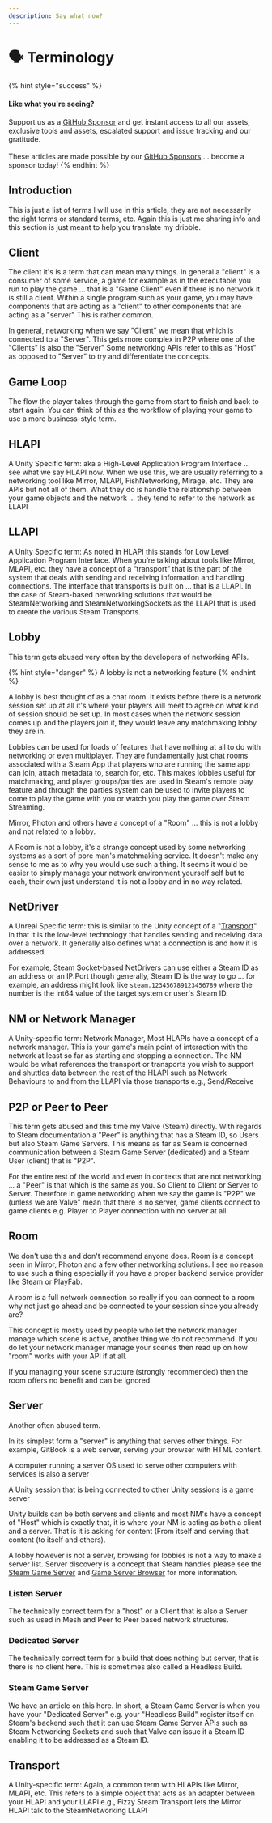 ```yaml
---
description: Say what now?
---
```


# 🗣️ Terminology

{% hint style="success" %}
#### Like what you're seeing?

Support us as a [GitHub Sponsor](../../../../where-to-buy/become-a-sponsor.md) and get instant access to all our assets, exclusive tools and assets, escalated support and issue tracking and our gratitude.\
\
These articles are made possible by our [GitHub Sponsors](../../../../where-to-buy/become-a-sponsor.md) ... become a sponsor today!
{% endhint %}

## Introduction

This is just a list of terms I will use in this article, they are not necessarily the right terms or standard terms, etc. Again this is just me sharing info and this section is just meant to help you translate my dribble.

## Client

The client it's is a term that can mean many things. In general a "client" is a consumer of some service, a game for example as in the executable you run to play the game ... that is a "Game Client" even if there is no network it is still a client. Within a single program such as your game, you may have components that are acting as a "client" to other components that are acting as a "server" This is rather common.

In general, networking when we say "Client" we mean that which is connected to a "Server". This gets more complex in P2P where one of the "Clients" is also the "Server" Some networking APIs refer to this as "Host" as opposed to "Server" to try and differentiate the concepts.

## Game Loop

The flow the player takes through the game from start to finish and back to start again. You can think of this as the workflow of playing your game to use a more business-style term.

## HLAPI

A Unity Specific term: aka a High-Level Application Program Interface … see what we say HLAPI now. When we use this, we are usually referring to a networking tool like Mirror, MLAPI, FishNetworking, Mirage, etc. They are APIs but not all of them. What they do is handle the relationship between your game objects and the network … they tend to refer to the network as LLAPI

## LLAPI

A Unity Specific term: As noted in HLAPI this stands for Low Level Application Program Interface. When you’re talking about tools like Mirror, MLAPI, etc. they have a concept of a “transport” that is the part of the system that deals with sending and receiving information and handling connections. The interface that transports is built on … that is a LLAPI. In the case of Steam-based networking solutions that would be SteamNetworking and SteamNetworkingSockets as the LLAPI that is used to create the various Steam Transports.

## Lobby

This term gets abused very often by the developers of networking APIs.

{% hint style="danger" %}
A lobby is not a networking feature
{% endhint %}

A lobby is best thought of as a chat room. It exists before there is a network session set up at all it's where your players will meet to agree on what kind of session should be set up. In most cases when the network session comes up and the players join it, they would leave any matchmaking lobby they are in.

Lobbies can be used for loads of features that have nothing at all to do with networking or even multiplayer. They are fundamentally just chat rooms associated with a Steam App that players who are running the same app can join, attach metadata to, search for, etc. This makes lobbies useful for matchmaking, and player groups/parties are used in Steam's remote play feature and through the parties system can be used to invite players to come to play the game with you or watch you play the game over Steam Streaming.

Mirror, Photon and others have a concept of a "Room" ... this is not a lobby and not related to a lobby.

A Room is not a lobby, it's a strange concept used by some networking systems as a sort of pore man's matchmaking service. It doesn't make any sense to me as to why you would use such a thing. It seems it would be easier to simply manage your network environment yourself self but to each, their own just understand it is not a lobby and in no way related.

## NetDriver

A Unreal Specific term: this is similar to the Unity concept of a "[Transport](terminology.md#transport)" in that it is the low-level technology that handles sending and receiving data over a network. It generally also defines what a connection is and how it is addressed.

For example, Steam Socket-based NetDrivers can use either a Steam ID as an address or an IP:Port though generally, Steam ID is the way to go ... for example, an address might look like `steam.123456789123456789` where the number is the int64 value of the target system or user's Steam ID.

## NM or Network Manager

A Unity-specific term: Network Manager, Most HLAPIs have a concept of a network manager. This is your game's main point of interaction with the network at least so far as starting and stopping a connection. The NM would be what references the transport or transports you wish to support and shuttles data between the rest of the HLAPI such as Network Behaviours to and from the LLAPI via those transports e.g., Send/Receive

## P2P or Peer to Peer

This term gets abused and this time my Valve (Steam) directly. With regards to Steam documentation a "Peer" is anything that has a Steam ID, so Users but also Steam Game Servers. This means as far as Seam is concerned communication between a Steam Game Server (dedicated) and a Steam User (client) that is "P2P".&#x20;

For the entire rest of the world and even in contexts that are not networking ... a "Peer" is that which is the same as you. So Client to Client or Server to Server. Therefore in game networking when we say the game is "P2P" we (unless we are Valve" mean that there is no server, game clients connect to game clients e.g. Player to Player connection with no server at all.

## Room

We don't use this and don't recommend anyone does. Room is a concept seen in Mirror, Photon and a few other networking solutions. I see no reason to use such a thing especially if you have a proper backend service provider like Steam or PlayFab.

A room is a full network connection so really if you can connect to a room why not just go ahead and be connected to your session since you already are?&#x20;

This concept is mostly used by people who let the network manager manage which scene is active, another thing we do not recommend. If you do let your network manager manage your scenes then read up on how "room" works with your API if at all.

If you managing your scene structure (strongly recommended) then the room offers no benefit and can be ignored.

## Server

Another often abused term.

In its simplest form a "server" is anything that serves other things. For example, GitBook is a web server, serving your browser with HTML content.

A computer running a server OS used to serve other computers with services is also a server

A Unity session that is being connected to other Unity sessions is a game server

Unity builds can be both servers and clients and most NM's have a concept of "Host" which is exactly that, it is where your NM is acting as both a client and a server. That is it is asking for content (From itself and serving that content (to itself and others).

A lobby however is not a server, browsing for lobbies is not a way to make a server list. Server discovery is a concept that Steam handles please see the [Steam Game Server](game-server-browser/) and [Game Server Browser](../../../../old-toolkit-for-steamworks/unity/objects/components/game-server-browser-manager.md) for more information.

### Listen Server

The technically correct term for a "host" or a Client that is also a Server such as used in Mesh and Peer to Peer based network structures.

### Dedicated Server

The technically correct term for a build that does nothing but server, that is there is no client here. This is sometimes also called a Headless Build.

### Steam Game Server

We have an article on this here. In short, a Steam Game Server is when you have your "Dedicated Server" e.g. your "Headless Build" register itself on Steam's backend such that it can use Steam Game Server APIs such as Steam Networking Sockets and such that Valve can issue it a Steam ID enabling it to be addressed as a Steam ID.

## Transport

A Unity-specific term: Again, a common term with HLAPIs like Mirror, MLAPI, etc. This refers to a simple object that acts as an adapter between your HLAPI and your LLAPI e.g., Fizzy Steam Transport lets the Mirror HLAPI talk to the SteamNetworking LLAPI
